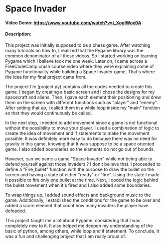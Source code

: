 # Space Invader
#### Video Demo: <https://www.youtube.com/watch?v=i_XogIWox9A>
#### Description: 

This project was initially supposed to be a chess game. 
After watching many tutorials on how to, I realized that the Pygame library was the common denominator of all those videos. So I started working on learning Pygame which I believe took me one week. Later on, I came across a FreeCodeCamp crash course video where they were explaining some of Pygame functionality while building a Space Invader game. That's where the idea for my final project came from.

The project file (project.py) contains all the codes needed to create this game.
I began by creating a basic screen and I chose the designs for my spacecraft and aliens. Then, I gave each element their positioning and drew them on the screen with different functions such as "player" and "enemy". After setting that up, I called them in a while loop inside my "main" function so that they would continuously be called.

In the next step, I needed to add movement since a game is not functional without the possibility to move your player. I used a combination of logic to create the idea of movement and if statements to make the movement possible. It was definitely more easy to do because there was no need for gravity in this game, knowing that It was suppose to be a space oriented game. I also added boundaries so the elements do not go out of bounds. 

However, can we name a game "Space Invader" while not being able to defend yourself against those invaders ? I don't believe that. I proceeded to define a "Fire_bullet" function with the purpose to draw the bullet on the screen and having a state of either "ready" or "fire". Using the state I made it possible to fire only one bullet at the time. Next, I coded the logic behind the bullet movement when it's fired and I also added some boundaries.

To wrap things up, I added sound effects and background music to the game. Additionally, I established the conditions for the game to be over and added a score element that count how many invaders the player have defeaded.

This project taught me a lot about Pygame, considering that I was completely new to it. It also helped me deepen my understanding of the basic of python, among others, while loop and if statement. To conclude, It was a fun and challenging project that I am really proud of.
